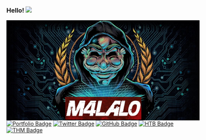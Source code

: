 ### Hello! <img src="https://media.giphy.com/media/mA28dHGEU8Us36wEYJ/giphy.gif" height="32"/>

<p align="center">
<img src="https://github.com/m4lal0/m4lal0/raw/master/images/m4lal0.jpg"
	alt="m4lal0"
	width="1000"
	style="float: left; margin-right: 7px;" />
</p>

[![Portfolio Badge](https://img.shields.io/badge/-Portfolio-red?style=flat&logo=hackster&logoColor=white&link=https://m4lal0.github.io)](https://m4lal0.github.io)
[![Twitter Badge](https://img.shields.io/badge/-Twitter-blue?style=flat&logo=twitter&logoColor=white&link=https://twitter.com/m4lal0)](https://twitter.com/m4lal0)
[![GitHub Badge](https://img.shields.io/badge/-GitHub-black?style=flat&logo=github&logoColor=white&link=https://github.com/m4lal0)](https://github.com/m4lal0)
[![HTB Badge](https://img.shields.io/badge/-HackTheBox-black?style=flat&logo=hack-the-box&logoColor=lightgreen&link=https://hackthebox.eu/profile/337020)](https://hackthebox.eu/profile/337020)
[![THM Badge](https://img.shields.io/badge/-TryHackMe-gray?style=flat&logo=tryhackme&logoColor=white&link=https://tryhackme.com/)](https://tryhackme.com/)